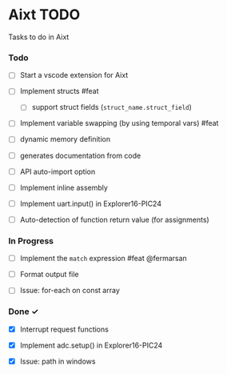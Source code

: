 # Aixt TODO

Tasks to do in Aixt 


### Todo

- [ ] Start a vscode extension for Aixt
- [ ] Implement structs #feat
    - [ ] support struct fields (`struct_name.struct_field`)
- [ ] Implement variable swapping (by using temporal vars) #feat
- [ ] dynamic memory definition
- [ ] generates documentation from code
- [ ] API auto-import option
- [ ] Implement inline assembly
- [ ] Implement uart.input() in Explorer16-PIC24
- [ ] Auto-detection of function return value (for assignments)


### In Progress

- [ ] Implement the `match` expression #feat @fermarsan
- [ ] Format output file
- [ ] Issue: for-each on const array


### Done ✓

- [x] Interrupt request functions
- [x] Implement adc.setup() in Explorer16-PIC24
- [x] Issue: path in windows

